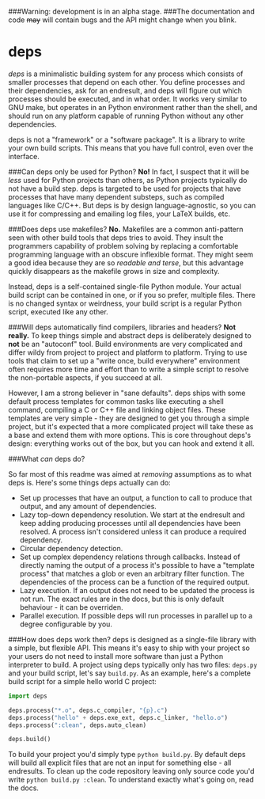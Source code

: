###Warning: development is in an alpha stage.
###The documentation and code ~~may~~ will contain bugs and the API might change when you blink.

deps
======
_deps_ is a minimalistic building system for any process which consists of smaller processes that depend on each other. You define processes and their dependencies, ask for an endresult, and deps will figure out which processes should be executed, and in what order. It works very similar to GNU make, but operates in an Python environment rather than the shell, and should run on any platform capable of running Python without any other dependencies.

deps is not a "framework" or a "software package". It is a library to write your own build scripts. This means that you have full control, even over the interface.

###Can deps only be used for Python?
__No!__ In fact, I suspect that it will be _less_ used for Python projects than others, as Python projects typically do not have a build step. deps is targeted to be used for projects that have processes that have many dependent substeps, such as compiled languages like C/C++. But deps is by design language-agnostic, so you can use it for compressing and emailing log files, your LaTeX builds, etc.

###Does deps use makefiles?
__No.__ Makefiles are a common anti-pattern seen with other build tools that deps tries to avoid. They insult the programmers capability of problem solving by replacing a comfortable programming language with an obscure inflexible format. They might seem a good idea because they are so _readable and terse_, but this advantage quickly disappears as the makefile grows in size and complexity.

Instead, deps is a self-contained single-file Python module. Your actual build script can be contained in one, or if you so prefer, multiple files. There is no changed syntax or weirdness, your build script is a regular Python script, executed like any other.

###Will deps automatically find compilers, libraries and headers?
__Not really.__ To keep things simple and abstract deps is deliberately designed to __not__ be an "autoconf" tool. Build environments are very complicated and differ wildy from project to project and platform to platform. Trying to use tools that claim to set up a "write once, build everywhere" environment often requires more time and effort than to write a simple script to resolve the non-portable aspects, if you succeed at all.

However, I am a strong believer in "sane defaults". deps ships with some default process templates for common tasks like executing a shell command, compiling a C or C++ file and linking object files. These templates are very simple - they are designed to get you through a simple project, but it's expected that a more complicated project will take these as a base and extend them with more options. This is core throughout deps's design: everything works out of the box, but you can hook and extend it all.

###What _can_ deps do?

So far most of this readme was aimed at _removing_ assumptions as to what deps is. Here's some things deps actually can do:
 - Set up processes that have an output, a function to call to produce that output, and any amount of dependencies.
 - Lazy top-down dependency resolution. We start at the endresult and keep adding producing processes until all dependencies have been resolved. A process isn't considered unless it can  produce a required dependency.
 - Circular dependency detection.
 - Set up complex dependency relations through callbacks. Instead of directly naming the output of a process it's possible to have a "template process" that matches a glob or even an  arbitrary filter function. The dependencies of the process can be a function of the required output.
 - Lazy execution. If an output does not need to be updated the process is not run. The exact rules are in the docs, but this is only default behaviour - it can be overriden.
 - Parallel execution. If possible deps will run processes in parallel up to a degree configurable by you.


###How does deps work then?
deps is designed as a single-file library with a simple, but flexible API. This means it's easy to ship with your project so your users do not need to install more software than just a Python interpreter to build. A project using deps typically only has two files: `deps.py` and your build script, let's say `build.py`. As an example, here's a complete build script for a simple hello world C project:

```python
import deps

deps.process("*.o", deps.c_compiler, "{p}.c")
deps.process("hello" + deps.exe_ext, deps.c_linker, "hello.o")
deps.process(":clean", deps.auto_clean)

deps.build()
```

To build your project you'd simply type `python build.py`. By default deps will build all explicit files that are not an input for something else - all endresults. To clean up the code repository leaving only source code you'd write `python build.py :clean`. To understand exactly what's going on, read the docs.
